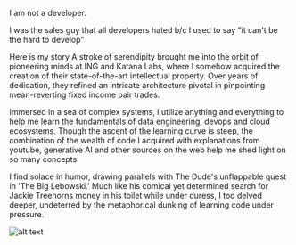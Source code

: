 I am not a developer. 

I was the sales guy that all developers hated b/c I used to say "it can't be the hard to develop"

Here is my story
A stroke of serendipity brought me into the orbit of pioneering minds at ING and Katana Labs, where I somehow acquired the
creation of their state-of-the-art intellectual property. Over years of dedication, they refined an intricate architecture pivotal in
pinpointing mean-reverting fixed income pair trades.

Immersed in a sea of complex systems, I utilize anything and everything to help me learn the fundamentals of data engineering, devops and cloud ecosystems.
Though the ascent of the learning curve is steep, the combination of the wealth of code I acquired
with explanations from youtube, generative AI and other sources on the web help me shed light on so many concepts.

I find solace in humor, drawing parallels with The Dude's
unflappable quest in 'The Big Lebowski.' Much like his comical yet
determined search for Jackie Treehorns money in his toilet while under
duress, I too delved deeper, undeterred by the metaphorical dunking of
learning code under pressure.

![alt text](/thecatfix/gifs/blob/main/wheresthemoney.gif)
